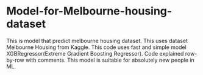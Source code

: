 # Model-for-Melbourne-housing-dataset
This is model that predict melbourne housing dataset. This uses dataset Melbourne Housing from Kaggle. This code uses fast and simple model XGBRegressor(Extreme Gradient Boosting Regressor). Code explained row-by-row with comments. This model is suitable for absolutely new people in ML.
